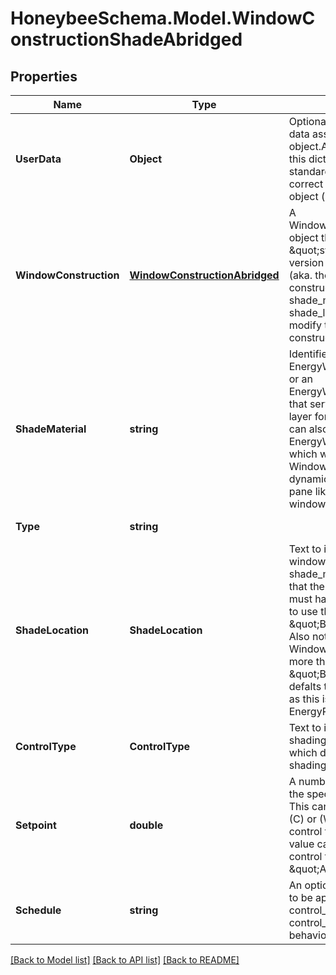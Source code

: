 
# HoneybeeSchema.Model.WindowConstructionShadeAbridged

## Properties

Name | Type | Description | Notes
------------ | ------------- | ------------- | -------------
**UserData** | **Object** | Optional dictionary of user data associated with the object.All keys and values of this dictionary should be of a standard data type to ensure correct serialization of the object (eg. str, float, int, list). | [optional] 
**WindowConstruction** | [**WindowConstructionAbridged**](WindowConstructionAbridged.md) | A WindowConstructionAbridged object that serves as the \&quot;switched off\&quot; version of the construction (aka. the \&quot;bare construction\&quot;). The shade_material and shade_location will be used to modify this starting construction. | 
**ShadeMaterial** | **string** | Identifier of a An EnergyWindowMaterialShade or an EnergyWindowMaterialBlind that serves as the shading layer for this construction. This can also be an EnergyWindowMaterialGlazing, which will indicate that the WindowConstruction has a dynamically-controlled glass pane like an electrochromic window assembly. | 
**Type** | **string** |  | [optional] [readonly] [default to "WindowConstructionShadeAbridged"]
**ShadeLocation** | **ShadeLocation** | Text to indicate where in the window assembly the shade_material is located.  Note that the WindowConstruction must have at least one gas gap to use the \&quot;Between\&quot; option. Also note that, for a WindowConstruction with more than one gas gap, the \&quot;Between\&quot; option defalts to using the inner gap as this is the only option that EnergyPlus supports. | [optional] 
**ControlType** | **ControlType** | Text to indicate how the shading device is controlled, which determines when the shading is “on” or “off.” | [optional] 
**Setpoint** | **double** | A number that corresponds to the specified control_type. This can be a value in (W/m2), (C) or (W) depending upon the control type.Note that this value cannot be None for any control type except \&quot;AlwaysOn.\&quot; | [optional] 
**Schedule** | **string** | An optional schedule identifier to be applied on top of the control_type. If None, the control_type will govern all behavior of the construction. | [optional] 

[[Back to Model list]](../README.md#documentation-for-models)
[[Back to API list]](../README.md#documentation-for-api-endpoints)
[[Back to README]](../README.md)

